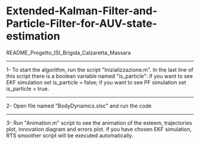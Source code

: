 # Extended-Kalman-Filter-and-Particle-Filter-for-AUV-state-estimation

README_Progetto_ISI_Brigida_Calzaretta_Massara

-------------------------------------------------------------------

1-	To start the algorithm, run the script "Inizializzazione.m". 
	In the last line of this script there is a boolean variable
	named "is_particle": if you want to see EKF simulation set
	is_particle = false; if you want to see PF simulation set
	is_particle = true.

-------------------------------------------------------------------
	
2-	Open file named "BodyDynamics.slxc" and run the code

-------------------------------------------------------------------

3-	Run "Animation.m" script to see the animation of the esteem, 
	trajectories plot, innovation diagram and errors plot.
	if you have chosen EKF simulation, RTS smoother script will
	be executed automatically.
